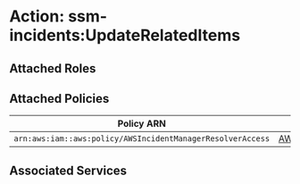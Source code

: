 # Action: ssm-incidents:UpdateRelatedItems

## Attached Roles

## Attached Policies

| Policy ARN | Policy Name |
|------------|-------------|
| `arn:aws:iam::aws:policy/AWSIncidentManagerResolverAccess` | [AWSIncidentManagerResolverAccess](../policies.md#awsincidentmanagerresolveraccess) |

## Associated Services

